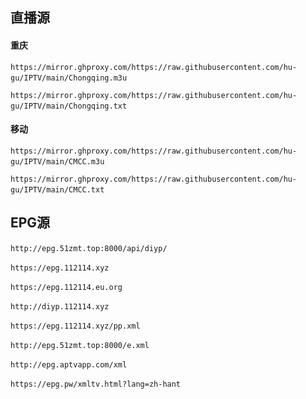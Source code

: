 <h2>直播源</h2>
<h4>重庆</h4>
<p dir="auto"><code>https://mirror.ghproxy.com/https://raw.githubusercontent.com/hu-gu/IPTV/main/Chongqing.m3u</code>&nbsp;&nbsp;&nbsp;&nbsp
<p dir="auto"><code>https://mirror.ghproxy.com/https://raw.githubusercontent.com/hu-gu/IPTV/main/Chongqing.txt</code>&nbsp;&nbsp;&nbsp;&nbsp
<h4>移动</h4>
<p dir="auto"><code>https://mirror.ghproxy.com/https://raw.githubusercontent.com/hu-gu/IPTV/main/CMCC.m3u</code>&nbsp;&nbsp;&nbsp;&nbsp
<p dir="auto"><code>https://mirror.ghproxy.com/https://raw.githubusercontent.com/hu-gu/IPTV/main/CMCC.txt</code>&nbsp;&nbsp;&nbsp;&nbsp
<h2>EPG源</h2>
<p dir="auto"><code>http://epg.51zmt.top:8000/api/diyp/</code>&nbsp;&nbsp;&nbsp;&nbsp
<p dir="auto"><code>https://epg.112114.xyz</code>&nbsp;&nbsp;&nbsp;&nbsp
<p dir="auto"><code>https://epg.112114.eu.org</code>&nbsp;&nbsp;&nbsp;&nbsp
<p dir="auto"><code>http://diyp.112114.xyz</code>&nbsp;&nbsp;&nbsp;&nbsp
<p dir="auto"><code>https://epg.112114.xyz/pp.xml</code>&nbsp;&nbsp;&nbsp;&nbsp
<p dir="auto"><code>http://epg.51zmt.top:8000/e.xml</code>&nbsp;&nbsp;&nbsp;&nbsp
<p dir="auto"><code>http://epg.aptvapp.com/xml</code>&nbsp;&nbsp;&nbsp;&nbsp
<p dir="auto"><code>https://epg.pw/xmltv.html?lang=zh-hant</code>&nbsp;&nbsp;&nbsp;&nbsp
